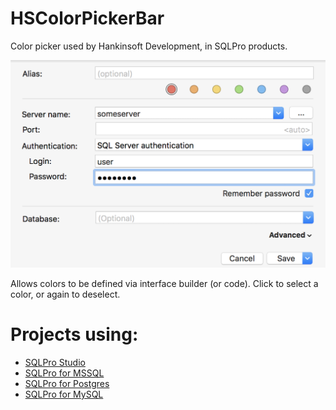 # HSColorPickerBar
Color picker used by Hankinsoft Development, in SQLPro products.

![Preview](https://raw.githubusercontent.com/hankinsoft/HSColorPickerBar/master/example.png)

Allows colors to be defined via interface builder (or code). Click to select a color, or again to deselect.

# Projects using:
+ [SQLPro Studio](https://sqlprostudio.com)
+ [SQLPro for MSSQL](https://macsqlclient.com)
+ [SQLPro for Postgres](https://macpostgresclient.com)
+ [SQLPro for MySQL](https://www.mysqlui.com)
